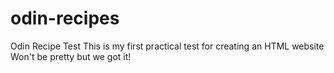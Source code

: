 # odin-recipes
Odin Recipe Test
This is my first practical test for creating an HTML website
Won't be pretty but we got it!
